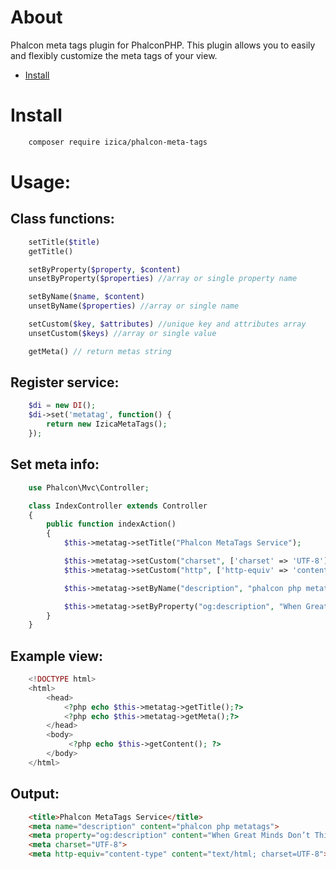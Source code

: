 # About
Phalcon meta tags plugin for PhalconPHP.
This plugin allows you to easily and flexibly customize the meta tags of your view.

* [Install](#Install)

# Install
```bash
    composer require izica/phalcon-meta-tags
```
# Usage:
## Class functions:
```php
    setTitle($title)
    getTitle()

    setByProperty($property, $content)
    unsetByProperty($properties) //array or single property name

    setByName($name, $content)
    unsetByName($properties) //array or single name

    setCustom($key, $attributes) //unique key and attributes array
    unsetCustom($keys) //array or single value

    getMeta() // return metas string
```
## Register service:
```php
    $di = new DI();
    $di->set('metatag', function() {
    	return new IzicaMetaTags();
    });
```
## Set meta info:
```php
    use Phalcon\Mvc\Controller;

    class IndexController extends Controller
    {
        public function indexAction()
        {
            $this->metatag->setTitle("Phalcon MetaTags Service");

            $this->metatag->setCustom("charset", ['charset' => 'UTF-8']);
            $this->metatag->setCustom("http", ['http-equiv' => 'content-type', 'content' => 'text/html; charset=UTF-8']);

            $this->metatag->setByName("description", "phalcon php metatags");

            $this->metatag->setByProperty("og:description", "When Great Minds Don’t Think Alike");
        }
    }
```
## Example view:
```php
    <!DOCTYPE html>
    <html>
        <head>
            <?php echo $this->metatag->getTitle();?>
            <?php echo $this->metatag->getMeta();?>
        </head>
        <body>
             <?php echo $this->getContent(); ?>
        </body>
    </html>
```

## Output:
```html
    <title>Phalcon MetaTags Service</title>        
    <meta name="description" content="phalcon php metatags">
    <meta property="og:description" content="When Great Minds Don’t Think Alike">
    <meta charset="UTF-8">
    <meta http-equiv="content-type" content="text/html; charset=UTF-8">  
```
